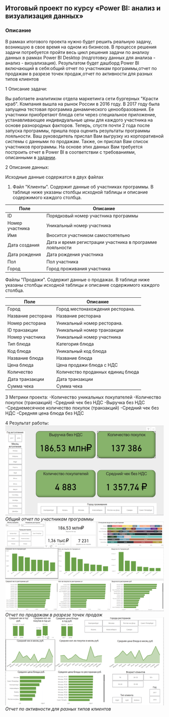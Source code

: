 ## Итоговый проект по курсу «Power BI: анализ и визуализация данных»
  ### Описание
  В рамках итогового проекта нужно будет решить реальную задачу, возникшую в свое время на одном из бизнесов. В процессе решения задачи потребуется пройти весь цикл решения задачи по анализу данных в рамках Power BI Desktop (подготовку данных для анализа - анализ - визуализация). Результатом будет дашборд Power BI включающий в себя:общий отчет по участникам программы,отчет по продажам в разрезе точек продаж,отчет по активности для разных типов клиентов

1 Описание задачи:

Вы работаете аналитиком отдела маркетинга сети бургерных "Красти краб". Компания вышла на
рынок России в 2016 году. В 2017 году была запущена тестовая программа динамического
ценообразования. Ее участники приобретают блюда сети через специальное приложение,
устанавливающее индивидуальные цены для каждого участника на основе разнородных
факторов. Теперь, спустя почти 2 года после запуска программы, пришла пора оценить результаты
программы лояльности.
Ваш руководитель прислал Вам выгрузку из корпоративной системы с данными по продажам.
Также, он прислал Вам список участников программы. На основе этих данных Вам требуется
построить отчет в Power BI в соответствии с требованиями, описанными в [задании](/projects/Dashbord_PBI/Дипломное_задание_1.4.pdf). 

2 Описание данных:

Исходные данные содержатся в двух файлах
1. Файл "Клиенты". Содержит данные об участниках программы. В таблице ниже указаны
столбцы исходной таблицы и описание содержимого каждого столбца.

| Поле                  | Описание                                                       |
|-----------------------|----------------------------------------------------------------|
| ID                    | Порядковый номер участника программы                          |
| Номер участника       | Уникальный номер участника                                     |
| Имя                   | Вносится участником самостоятельно                             |
| Дата создания         | Дата и время регистрации участника в программе лояльности     |
| Дата рождения         | Дата рождения участника                                        |
| Пол                   | Пол участника                                                 |
| Город                 | Город проживания участника                                     |

Файлы "Продажи". Содержит данные о продажах. В таблице ниже указаны столбцы
исходной таблицы и описание содержимого каждого столбца.

| Поле                  | Описание                                           |
|-----------------------|----------------------------------------------------|
| Город                 | Город местонахождения ресторана.                  |
| Название ресторана    | Название ресторана                                 |
| Номер ресторана       | Уникальный номер ресторана.                        |
| ID транзакции         | Уникальный номер транзакции                        |
| Номер участника       | Уникальный номер участника                         |
| Тип блюда             | Категория блюда                                   |
| Код блюда             | Уникальный код блюда                              |
| Название блюда        | Название блюда                                    |
| Цена блюда            | Цена продажи блюда с НДС                          |
| Количество            | Количество проданных единиц блюда                 |
| Дата транзакции       | Дата транзакции                                   |
| Сумма чека           | Сумма чека                                       |

3 Метрики проекта:
-Количество уникальных покупателей
-Количество покупок (транзакций)
-Средний чек без НДС
-Выручка без НДС
-Среднемесячное количество покупок (транзакций)
-Средний чек без НДС
-Средняя цена блюда без НДС

4 Результат работы:
![Общий отчет по участникам программы](/projects/Dashbord_PBI/1.png)
*Общий отчет по участникам программы*
![Общий отчет по участникам программы](/projects/Dashbord_PBI/2.png)
*Отчет по продажам в разрезе точек продаж*
![Общий отчет по участникам программы](/projects/Dashbord_PBI/3.png)
*Отчет по активности для разных типов клиентов*

